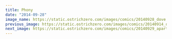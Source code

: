 ```yaml
---
title: Phony
date: "2014-09-28"
image_name: https://static.ostrichzero.com/images/comics/20140928_dove.png
previous_image: https://static.ostrichzero.com/images/comics/20140914_danceparty.png
next_image: https://static.ostrichzero.com/images/comics/20140929_apartment.png
---
```

